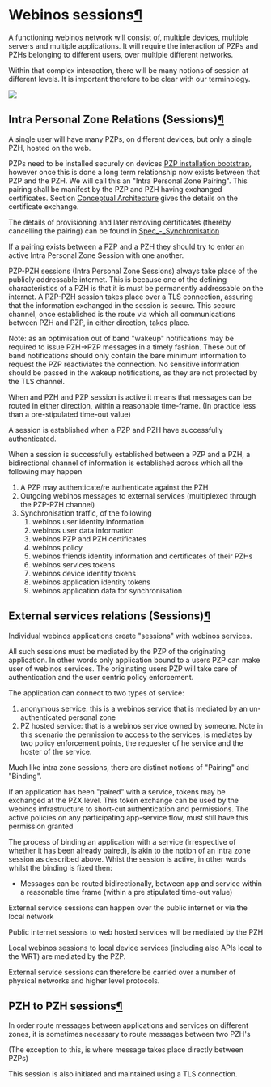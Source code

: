 Webinos sessions[¶](#Webinos-sessions)
======================================

A functioning webinos network will consist of, multiple devices,
multiple servers and multiple applications. It will require the
interaction of PZPs and PZHs belonging to different users, over multiple
different networks.

Within that complex interaction, there will be many notions of session
at different levels. It is important therefore to be clear with our
terminology.

![](Session_Architecture.jpg)

Intra Personal Zone Relations (Sessions)[¶](#Intra-Personal-Zone-Relations-Sessions)
------------------------------------------------------------------------------------

A single user will have many PZPs, on different devices, but only a
single PZH, hosted on the web.

PZPs need to be installed securely on devices [PZP installation
bootstrap](.html), however once this is done a long term relationship
now exists between that PZP and the PZH. We will call this an "Intra
Personal Zone Pairing". This pairing shall be manifest by the PZP and
PZH having exchanged certificates. Section [Conceptual
Architecture](Conceptual%20Architecture.html) gives the details on the
certificate exchange.

The details of provisioning and later removing certificates (thereby
cancelling the pairing) can be found in
[Spec\_-\_Synchronisation](.html)

If a pairing exists between a PZP and a PZH they should try to enter an
active Intra Personal Zone Session with one another.

PZP-PZH sessions (Intra Personal Zone Sessions) always take place of the
publicly addressable internet. This is because one of the defining
characteristics of a PZH is that it is must be permanently addressable
on the internet. A PZP-PZH session takes place over a TLS connection,
assuring that the information exchanged in the session is secure. This
secure channel, once established is the route via which all
communications between PZH and PZP, in either direction, takes place.

Note: as an optimisation out of band "wakeup" notifications may be
required to issue PZH-\>PZP messages in a timely fashion. These out of
band notifications should only contain the bare minimum information to
request the PZP reactiviates the connection. No sensitive information
should be passed in the wakeup notifications, as they are not protected
by the TLS channel.

When and PZH and PZP session is active it means that messages can be
routed in either direction, within a reasonable time-frame. (In practice
less than a pre-stipulated time-out value)

A session is established when a PZP and PZH have successfully
authenticated.

When a session is successfully established between a PZP and a PZH, a
bidirectional channel of information is established across which all the
following may happen

1.  A PZP may authenticate/re authenticate against the PZH
2.  Outgoing webinos messages to external services (multiplexed through
    the PZP-PZH channel)
3.  Synchronisation traffic, of the following
    1.  webinos user identity information
    2.  webinos user data information
    3.  webinos PZP and PZH certificates
    4.  webinos policy
    5.  webinos friends identity information and certificates of their
        PZHs
    6.  webinos services tokens
    7.  webinos device identity tokens
    8.  webinos application identity tokens
    9.  webinos application data for synchronisation

External services relations (Sessions)[¶](#External-services-relations-Sessions)
--------------------------------------------------------------------------------

Individual webinos applications create "sessions" with webinos services.

All such sessions must be mediated by the PZP of the originating
application. In other words only application bound to a users PZP can
make user of webinos services. The originating users PZP will take care
of authentication and the user centric policy enforcement.

The application can connect to two types of service:

1.  anonymous service: this is a webinos service that is mediated by an
    un-authenticated personal zone
2.  PZ hosted service: that is a webinos service owned by someone. Note
    in this scenario the permission to access to the services, is
    mediates by two policy enforcement points, the requester of he
    service and the hoster of the service.

Much like intra zone sessions, there are distinct notions of "Pairing"
and "Binding".

If an application has been "paired" with a service, tokens may be
exchanged at the PZX level. This token exchange can be used by the
webinos infrastructure to short-cut authentication and permissions. The
active policies on any participating app-service flow, must still have
this permission granted

The process of binding an application with a service (irrespective of
whether it has been already paired), is akin to the notion of an intra
zone session as described above. Whist the session is active, in other
words whilst the binding is fixed then:

-   Messages can be routed bidirectionally, between app and service
    within a reasonable time frame (within a pre stipulated time-out
    value)

External service sessions can happen over the public internet or via the
local network

Public internet sessions to web hosted services will be mediated by the
PZH

Local webinos sessions to local device services (including also APIs
local to the WRT) are mediated by the PZP.

External service sessions can therefore be carried over a number of
physical networks and higher level protocols.

PZH to PZH sessions[¶](#PZH-to-PZH-sessions)
--------------------------------------------

In order route messages between applications and services on different
zones, it is sometimes necessary to route messages between two PZH's

(The exception to this, is where message takes place directly between
PZPs)

This session is also initiated and maintained using a TLS connection.

